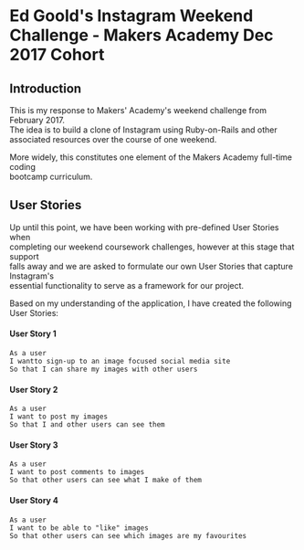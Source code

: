 # **Ed Goold's Instagram Weekend Challenge - Makers Academy Dec 2017 Cohort**

## **Introduction**

This is my response to Makers' Academy's weekend challenge from February 2017.  
The idea is to build a clone of Instagram using Ruby-on-Rails and other  
associated resources over the course of one weekend.

More widely, this constitutes one element of the Makers Academy full-time coding  
bootcamp curriculum.

## **User Stories**

Up until this point, we have been working with pre-defined User Stories when  
completing our weekend coursework challenges, however at this stage that support  
falls away and we are asked to formulate our own User Stories that capture Instagram's  
essential functionality to serve as a framework for our project.

Based on my understanding of the application, I have created the following User Stories:

#### **User Story 1**

```  
As a user
I wantto sign-up to an image focused social media site
So that I can share my images with other users
```

#### **User Story 2**

```
As a user
I want to post my images
So that I and other users can see them
```

#### **User Story 3**

```
As a user
I want to post comments to images
So that other users can see what I make of them
```

#### **User Story 4**

```
As a user
I want to be able to "like" images
So that other users can see which images are my favourites
```


